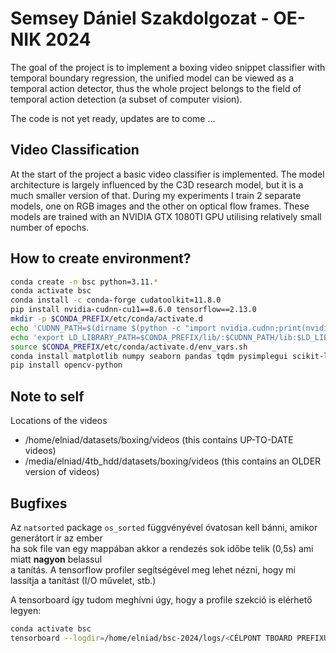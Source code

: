 # Semsey Dániel Szakdolgozat - OE-NIK 2024 

The goal of the project is to implement a boxing video snippet classifier with temporal boundary regression, the unified model can be viewed as a temporal action detector, thus the whole project belongs to the field of temporal action detection (a subset of computer vision).

The code is not yet ready, updates are to come ...

## Video Classification

At the start of the project a basic video classifier is implemented. The model architecture is largely influenced by the C3D research model, but it is a much smaller version of that. During my experiments I train 2 separate models, one on RGB images and the other on optical flow frames. These models are trained with an NVIDIA GTX 1080TI GPU utilising relatively small number of epochs.

## How to create environment?

```bash
conda create -n bsc python=3.11.*
conda activate bsc
conda install -c conda-forge cudatoolkit=11.8.0
pip install nvidia-cudnn-cu11==8.6.0 tensorflow==2.13.0
mkdir -p $CONDA_PREFIX/etc/conda/activate.d
echo 'CUDNN_PATH=$(dirname $(python -c "import nvidia.cudnn;print(nvidia.cudnn.__file__)"))' >> $CONDA_PREFIX/etc/conda/activate.d/env_vars.sh
echo 'export LD_LIBRARY_PATH=$CONDA_PREFIX/lib/:$CUDNN_PATH/lib:$LD_LIBRARY_PATH' >> $CONDA_PREFIX/etc/conda/activate.d/env_vars.sh
source $CONDA_PREFIX/etc/conda/activate.d/env_vars.sh
conda install matplotlib numpy seaborn pandas tqdm pysimplegui scikit-learn natsort
pip install opencv-python
```

## Note to self
Locations of the videos
- /home/elniad/datasets/boxing/videos (this contains UP-TO-DATE videos)
- /media/elniad/4tb_hdd/datasets/boxing/videos (this contains an OLDER version of videos)

## Bugfixes
Az `natsorted` package `os_sorted` függvényével óvatosan kell bánni, amikor generátort ír az ember  
ha sok file van egy mappában akkor a rendezés sok időbe telik (0,5s) ami miatt **nagyon** belassul  
a tanítás. A tensorflow profiler segítségével meg lehet nézni, hogy mi lassítja a tanítást (I/O művelet, stb.)

A tensorboard így tudom meghívni úgy, hogy a profile szekció is elérhető legyen:  
```bash
conda activate bsc
tensorboard --logdir=/home/elniad/bsc-2024/logs/<CÉLPONT TBOARD PREFIXŰ MAPPA NEVE>
```
